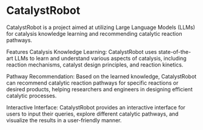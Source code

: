 # CatalystRobot

CatalystRobot is a project aimed at utilizing Large Language Models (LLMs) for catalysis knowledge learning and recommending catalytic reaction pathways.

Features
Catalysis Knowledge Learning: CatalystRobot uses state-of-the-art LLMs to learn and understand various aspects of catalysis, including reaction mechanisms, catalyst design principles, and reaction kinetics.

Pathway Recommendation: Based on the learned knowledge, CatalystRobot can recommend catalytic reaction pathways for specific reactions or desired products, helping researchers and engineers in designing efficient catalytic processes.

Interactive Interface: CatalystRobot provides an interactive interface for users to input their queries, explore different catalytic pathways, and visualize the results in a user-friendly manner.

